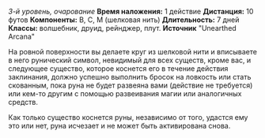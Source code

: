 *3-й уровень, очарование*
**Время наложения:** 1 действие 
**Дистанция:** 10 футов
**Компоненты:** В, С, М (шелковая нить)
**Длительность:** 7 дней
**Классы:** волшебник, друид, рейнджер, плут.
**Источник** "Unearthed Arcana"

На ровной поверхности вы делаете круг из шелковой нити и вписываете в него рунический символ, невидимый для всех существ, кроме вас, и следующее существо, которое коснется его в течение действия заклинания, должно успешно выполнить бросок на ловкость или стать скованным, пока руна не будет развеяна вами (действие не требуется) или кем-то другим с помощью развеивания магии или аналогичных средств.

Как только существо коснется руны, независимо от того, удастся ему это или нет, руна исчезает и не может быть активирована снова.